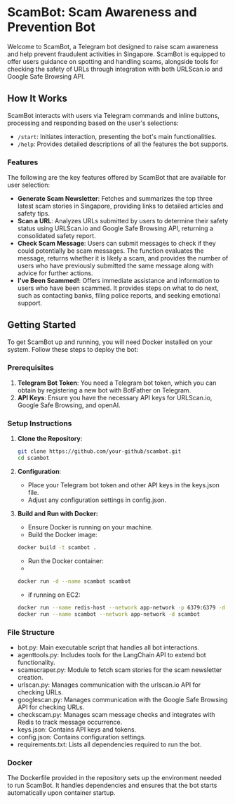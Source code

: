 # ScamBot: Scam Awareness and Prevention Bot

Welcome to ScamBot, a Telegram bot designed to raise scam awareness and help prevent fraudulent activities in Singapore. ScamBot is equipped to offer users guidance on spotting and handling scams, alongside tools for checking the safety of URLs through integration with both URLScan.io and Google Safe Browsing API.

## How It Works

ScamBot interacts with users via Telegram commands and inline buttons, processing and responding based on the user's selections:

- `/start`: Initiates interaction, presenting the bot's main functionalities.
- `/help`: Provides detailed descriptions of all the features the bot supports.

### Features

The following are the key features offered by ScamBot that are available for user selection:

- **Generate Scam Newsletter**: Fetches and summarizes the top three latest scam stories in Singapore, providing links to detailed articles and safety tips.
- **Scan a URL**: Analyzes URLs submitted by users to determine their safety status using URLScan.io and Google Safe Browsing API, returning a consolidated safety report.
- **Check Scam Message**: Users can submit messages to check if they could potentially be scam messages. The function evaluates the message, returns whether it is likely a scam, and provides the number of users who have previously submitted the same message along with advice for further actions.
- **I've Been Scammed!**: Offers immediate assistance and information to users who have been scammed. It provides steps on what to do next, such as contacting banks, filing police reports, and seeking emotional support.

## Getting Started

To get ScamBot up and running, you will need Docker installed on your system. Follow these steps to deploy the bot:

### Prerequisites

1. **Telegram Bot Token**: You need a Telegram bot token, which you can obtain by registering a new bot with BotFather on Telegram.
2. **API Keys**: Ensure you have the necessary API keys for URLScan.io, Google Safe Browsing, and openAI.

### Setup Instructions

1. **Clone the Repository**:

    ```bash
    git clone https://github.com/your-github/scambot.git
    cd scambot
    ```

2. **Configuration**:
    - Place your Telegram bot token and other API keys in the keys.json file.
    - Adjust any configuration settings in config.json.

3. **Build and Run with Docker:**
    - Ensure Docker is running on your machine.
    - Build the Docker image:

    ```bash
    docker build -t scambot .
    ```

    - Run the Docker container:
    - 
    ```bash
    docker run -d --name scambot scambot 
    ```
   
    - if running on EC2:
    ```bash
    docker run --name redis-host --network app-network -p 6379:6379 -d redis
    docker run --name scambot --network app-network -d scambot
    ```

### File Structure

- bot.py: Main executable script that handles all bot interactions.
- agenttools.py: Includes tools for the LangChain API to extend bot functionality.
- scamscraper.py: Module to fetch scam stories for the scam newsletter creation.
- urlscan.py: Manages communication with the urlscan.io API for checking URLs.
- googlescan.py: Manages communication with the Google Safe Browsing API for checking URLs.
- checkscam.py: Manages scam message checks and integrates with Redis to track message occurrence.
- keys.json: Contains API keys and tokens.
- config.json: Contains configuration settings.
- requirements.txt: Lists all dependencies required to run the bot.

### Docker

The Dockerfile provided in the repository sets up the environment needed to run ScamBot. It handles dependencies and ensures that the bot starts automatically upon container startup.
